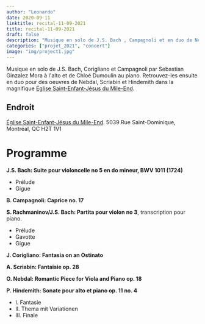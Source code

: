 ```yaml
---
author: "Leonardo"
date: 2020-09-11
linktitle: recital-11-09-2021
title: recital-11-09-2021
draft: false
description: "Musique en solo de J.S. Bach , Campagnoli et en duo de Nebdal et Hindemith. Dans la magnifique Église Saint-Enfant-Jésus du Mile-End. "
categories: ["projet_2021", "concert"]
image: "img/project1.jpg"
---
```

Musique en solo de J.S. Bach, Corigliano et Campagnoli par Sebastian Ginzalez Mora  à l'alto et de Chloé Dumoulin au piano. Retrouvez-les ensuite en duo pour des oeuvres de Nebdal, Scriabin et Hindemith dans la magnifique [Église Saint-Enfant-Jésus du Mile-End](https://www.diocesemontreal.org/fr/vie-communautaire/eglises-paroisses/saint-enfant-jesus-montreal).


## Endroit
[Église Saint-Enfant-Jésus du Mile-End](https://www.diocesemontreal.org/fr/vie-communautaire/eglises-paroisses/saint-enfant-jesus-montreal). 5039 Rue Saint-Dominique, Montréal, QC H2T 1V1

# Programme 

**J.S. Bach: Suite pour violoncelle no 5 en do mineur, BWV 1011 (1724)**
* Prélude 
* Gigue

**B. Campagnoli: Caprice no. 17**

**S. Rachmaninov/J.S. Bach: Partita pour violon no 3**, transcription pour piano.
* Prélude
* Gavotte
* Gigue

**J. Corigliano: Fantasia on an Ostinato**

**A. Scriabin: Fantaisie op. 28**

**O. Nebdal: Romantic Piece for Viola and Piano op. 18**

**P. Hindemith: Sonate pour alto et piano op. 11 no. 4**
* I.   Fantasie
* II.  Thema mit Variationen
* III. Finale

